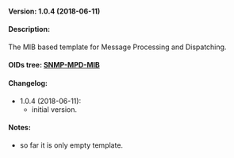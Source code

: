 #### Version: 1.0.4 (2018-06-11)

#### Description:
The MIB based template for Message Processing and Dispatching.

#### OIDs tree: [SNMP-MPD-MIB](http://www.oidview.com/mibs/0/SNMP-MPD-MIB.html)

#### Changelog:
- 1.0.4 (2018-06-11):
  - initial version.

#### Notes:
- so far it is only empty template.